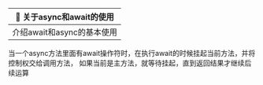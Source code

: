 ﻿| :mega: 关于async和await的使用 |
|--------------|
| 介绍await和async的基本使用  |


当一个async方法里面有await操作符时，在执行await的时候挂起当前方法，并将控制权交给调用方法，
如果当前是主方法，就等待挂起，直到返回结果才继续后续运算



